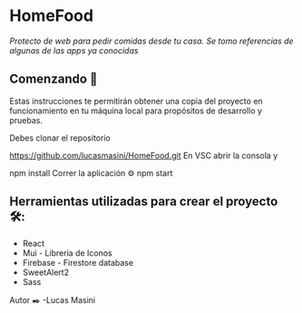 # HomeFood

_Protecto de web para pedir comidas desde tu casa. Se tomo referencias de algunas de las apps ya conocidas_

## Comenzando 🚀
Estas instrucciones te permitirán obtener una copia del proyecto en funcionamiento en tu máquina local para propósitos de desarrollo y pruebas.

Debes clonar el repositorio

https://github.com/lucasmasini/HomeFood.git
En VSC abrir la consola y

npm install
Correr la aplicación ⚙
npm start

## Herramientas utilizadas para crear el proyecto 🛠️:

- React 
- Mui - Libreria de Iconos
- Firebase - Firestore database
- SweetAlert2
- Sass

Autor ✒️
-Lucas Masini 
